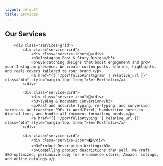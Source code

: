 ```yaml
---
layout: default
title: Services
---
```


<section>
    <div class="container">
        <h2>Our Services</h2>
        
        <div class="services-grid">
            <div class="service-card">
                <div class="service-icon">📱</div>
                <h3>Instagram Post & Story Design</h3>
                <p>Eye-catching designs that boost engagement and grow your Instagram presence. We create custom posts, stories, highlights, and reels covers tailored to your brand.</p>
                <a href="{{ '/portfolio#instagram' | relative_url }}" class="btn" style="margin-top: 1rem;">See Portfolio</a>
            </div>
            
            <div class="service-card">
                <div class="service-icon">📄</div>
                <h3>Typing & Document Conversion</h3>
                <p>Fast and accurate typing, re-typing, and conversion services. We transform PDFs to Word/Excel, handwritten notes to digital text, and handle all document formatting needs.</p>
                <a href="{{ '/portfolio#typing' | relative_url }}" class="btn" style="margin-top: 1rem;">See Portfolio</a>
            </div>
            
            <div class="service-card">
                <div class="service-icon">🛍️</div>
                <h3>Product Description Writing</h3>
                <p>Compelling product descriptions that sell. We craft SEO-optimized, persuasive copy for e-commerce stores, Amazon listings, and online catalogs.</p